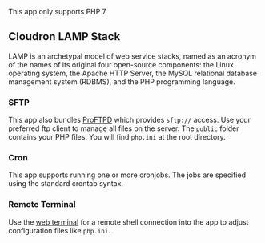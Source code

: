This app only supports <upstream>PHP 7</upstream>

## Cloudron LAMP Stack

LAMP is an archetypal model of web service stacks, named as an acronym of the names of its original four open-source components: the Linux operating system,
the Apache HTTP Server, the MySQL relational database management system (RDBMS), and the PHP programming language.

### SFTP

This app also bundles [ProFTPD](http://www.proftpd.org/) which provides `sftp://` access. Use your preferred ftp client to manage all files on the server. The `public` folder contains your PHP files. You will find `php.ini` at the root directory.

### Cron

This app supports running one or more cronjobs. The jobs are specified using the standard crontab syntax.

### Remote Terminal

Use the [web terminal](https://cloudron.io/documentation/apps/#web-terminal) for a remote shell connection into the
app to adjust configuration files like `php.ini`.

